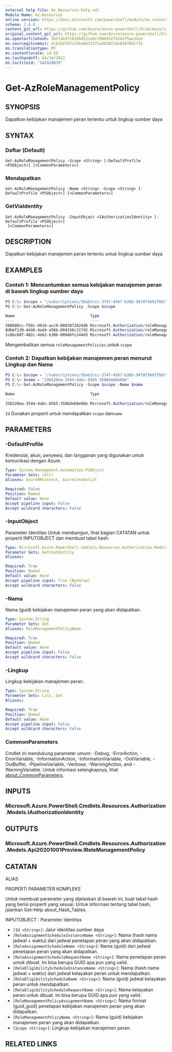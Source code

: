 ```yaml
---
external help file: Az.Resources-help.xml
Module Name: Az.Resources
online version: https://docs.microsoft.com/powershell/module/az.resources/get-azrolemanagementpolicy
schema: 2.0.0
content_git_url: https://github.com/Azure/azure-powershell/blob/main/src/Resources/Resources/help/Get-AzRoleManagementPolicy.md
original_content_git_url: https://github.com/Azure/azure-powershell/blob/main/src/Resources/Resources/help/Get-AzRoleManagementPolicy.md
ms.openlocfilehash: 3657ab3fc0286d52ce0cf808d527d1b1f5ae342e
ms.sourcegitcommit: dcb33efdfc53ba0b2f271e883021de84878d1f31
ms.translationtype: MT
ms.contentlocale: id-ID
ms.lasthandoff: 04/14/2022
ms.locfileid: "142420879"
---
```

# Get-AzRoleManagementPolicy

## SYNOPSIS
Dapatkan kebijakan manajemen peran tertentu untuk lingkup sumber daya

## SYNTAX

### Daftar (Default)
```
Get-AzRoleManagementPolicy -Scope <String> [-DefaultProfile <PSObject>] [<CommonParameters>]
```

### Mendapatkan
```
Get-AzRoleManagementPolicy -Name <String> -Scope <String> [-DefaultProfile <PSObject>] [<CommonParameters>]
```

### GetViaIdentity
```
Get-AzRoleManagementPolicy -InputObject <IAuthorizationIdentity> [-DefaultProfile <PSObject>]
 [<CommonParameters>]
```

## DESCRIPTION
Dapatkan kebijakan manajemen peran tertentu untuk lingkup sumber daya

## EXAMPLES

### Contoh 1: Mencantumkan semua kebijakan manajemen peran di bawah lingkup sumber daya
```powershell
PS C:\> $scope = "/subscriptions/38ab2ccc-3747-4567-b36b-9478f5602f0d/"
PS C:\> Get-AzRoleManagementPolicy -Scope $scope

Name                                 Type                                           Scope
----                                 ----                                           -----
588b80cc-f50c-4616-acc9-0003872624db Microsoft.Authorization/roleManagementPolicies /subscriptions/38ab2ccc-3747-4567-b36b-9478f5602f0d
8dbbf139-4d46-4ad4-a56b-004156c117d2 Microsoft.Authorization/roleManagementPolicies /subscriptions/38ab2ccc-3747-4567-b36b-9478f5602f0d
1c8bc687-402c-4e62-b38b-009d6fc244d3 Microsoft.Authorization/roleManagementPolicies /subscriptions/38ab2ccc-3747-4567-b36b-9478f5602f0d
```

Mengembalikan semua `roleManagementPolicies` untuk `scope`

### Contoh 2: Dapatkan kebijakan manajemen peran menurut Lingkup dan Nama
```powershell
PS C:\> $scope = "/subscriptions/38ab2ccc-3747-4567-b36b-9478f5602f0d/"
PS C:\> $name = "33b520ea-3544-4abc-8565-3588deb8e68e"
PS C:\> Get-AzRoleManagementPolicy -Scope $scope -Name $name

Name                                 Type                                           Scope
----                                 ----                                           -----
33b520ea-3544-4abc-8565-3588deb8e68e Microsoft.Authorization/roleManagementPolicies /subscriptions/38ab2ccc-3747-4567-b36b-9478f5602f0d
```

`Id` Gunakan properti untuk mendapatkan `scope` dan`name`

## PARAMETERS

### -DefaultProfile
Kredensial, akun, penyewa, dan langganan yang digunakan untuk komunikasi dengan Azure.

```yaml
Type: System.Management.Automation.PSObject
Parameter Sets: (All)
Aliases: AzureRMContext, AzureCredential

Required: False
Position: Named
Default value: None
Accept pipeline input: False
Accept wildcard characters: False
```

### -InputObject
Parameter Identitas Untuk membangun, lihat bagian CATATAN untuk properti INPUTOBJECT dan membuat tabel hash.

```yaml
Type: Microsoft.Azure.PowerShell.Cmdlets.Resources.Authorization.Models.IAuthorizationIdentity
Parameter Sets: GetViaIdentity
Aliases:

Required: True
Position: Named
Default value: None
Accept pipeline input: True (ByValue)
Accept wildcard characters: False
```

### -Nama
Nama (guid) kebijakan manajemen peran yang akan didapatkan.

```yaml
Type: System.String
Parameter Sets: Get
Aliases: RoleManagementPolicyName

Required: True
Position: Named
Default value: None
Accept pipeline input: False
Accept wildcard characters: False
```

### -Lingkup
Lingkup kebijakan manajemen peran.

```yaml
Type: System.String
Parameter Sets: List, Get
Aliases:

Required: True
Position: Named
Default value: None
Accept pipeline input: False
Accept wildcard characters: False
```

### CommonParameters
Cmdlet ini mendukung parameter umum: -Debug, -ErrorAction, -ErrorVariable, -InformationAction, -InformationVariable, -OutVariable, -OutBuffer, -PipelineVariable, -Verbose, -WarningAction, and -WarningVariable. Untuk informasi selengkapnya, lihat [about_CommonParameters](http://go.microsoft.com/fwlink/?LinkID=113216).

## INPUTS

### Microsoft.Azure.PowerShell.Cmdlets.Resources.Authorization.Models.IAuthorizationIdentity

## OUTPUTS

### Microsoft.Azure.PowerShell.Cmdlets.Resources.Authorization.Models.Api20201001Preview.IRoleManagementPolicy

## CATATAN

ALIAS

PROPERTI PARAMETER KOMPLEKS

Untuk membuat parameter yang dijelaskan di bawah ini, buat tabel hash yang berisi properti yang sesuai. Untuk informasi tentang tabel hash, jalankan Get-Help about_Hash_Tables.


INPUTOBJECT <IAuthorizationIdentity>: Parameter Identitas
  - `[Id <String>]`: Jalur identitas sumber daya
  - `[RoleAssignmentScheduleInstanceName <String>]`: Nama (hash nama jadwal + waktu) dari jadwal penetapan peran yang akan didapatkan.
  - `[RoleAssignmentScheduleName <String>]`: Nama (guid) dari jadwal penetapan peran yang akan didapatkan.
  - `[RoleAssignmentScheduleRequestName <String>]`: Nama penetapan peran untuk dibuat. Ini bisa berupa GUID apa pun yang valid.
  - `[RoleEligibilityScheduleInstanceName <String>]`: Nama (hash nama jadwal + waktu) dari jadwal kelayakan peran untuk mendapatkan.
  - `[RoleEligibilityScheduleName <String>]`: Nama (guid) jadwal kelayakan peran untuk mendapatkan.
  - `[RoleEligibilityScheduleRequestName <String>]`: Nama kelayakan peran untuk dibuat. Ini bisa berupa GUID apa pun yang valid.
  - `[RoleManagementPolicyAssignmentName <String>]`: Nama format {guid_guid} penetapan kebijakan manajemen peran yang akan didapatkan.
  - `[RoleManagementPolicyName <String>]`: Nama (guid) kebijakan manajemen peran yang akan didapatkan.
  - `[Scope <String>]`: Lingkup kebijakan manajemen peran.

## RELATED LINKS
